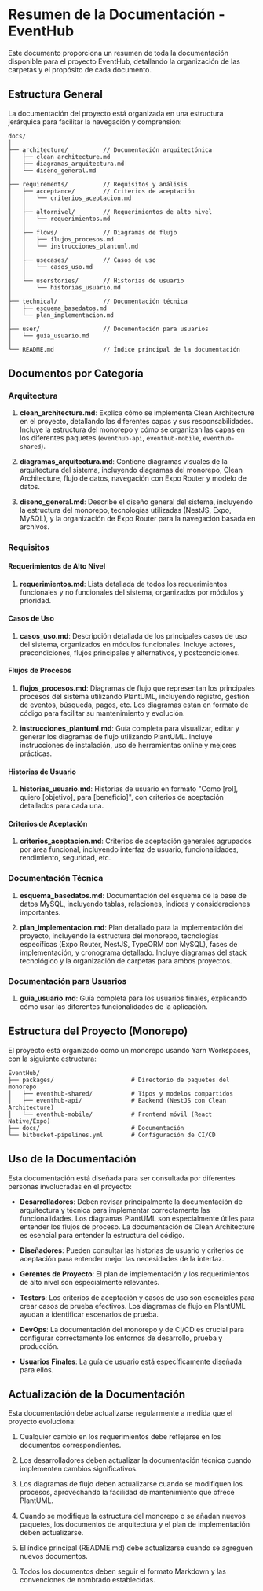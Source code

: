 # Resumen de la Documentación - EventHub

Este documento proporciona un resumen de toda la documentación disponible para el proyecto EventHub, detallando la organización de las carpetas y el propósito de cada documento.

## Estructura General

La documentación del proyecto está organizada en una estructura jerárquica para facilitar la navegación y comprensión:

```
docs/
│
├── architecture/          // Documentación arquitectónica
│   ├── clean_architecture.md
│   ├── diagramas_arquitectura.md
│   └── diseno_general.md
│
├── requirements/          // Requisitos y análisis
│   ├── acceptance/        // Criterios de aceptación
│   │   └── criterios_aceptacion.md
│   │
│   ├── altornivel/        // Requerimientos de alto nivel
│   │   └── requerimientos.md
│   │
│   ├── flows/             // Diagramas de flujo
│   │   ├── flujos_procesos.md
│   │   └── instrucciones_plantuml.md
│   │
│   ├── usecases/          // Casos de uso
│   │   └── casos_uso.md
│   │
│   └── userstories/       // Historias de usuario
│       └── historias_usuario.md
│
├── technical/             // Documentación técnica
│   ├── esquema_basedatos.md
│   └── plan_implementacion.md
│
├── user/                  // Documentación para usuarios
│   └── guia_usuario.md
│
└── README.md              // Índice principal de la documentación
```

## Documentos por Categoría

### Arquitectura

1. **clean_architecture.md**: Explica cómo se implementa Clean Architecture en el proyecto, detallando las diferentes capas y sus responsabilidades. Incluye la estructura del monorepo y cómo se organizan las capas en los diferentes paquetes (`eventhub-api`, `eventhub-mobile`, `eventhub-shared`).

2. **diagramas_arquitectura.md**: Contiene diagramas visuales de la arquitectura del sistema, incluyendo diagramas del monorepo, Clean Architecture, flujo de datos, navegación con Expo Router y modelo de datos.

3. **diseno_general.md**: Describe el diseño general del sistema, incluyendo la estructura del monorepo, tecnologías utilizadas (NestJS, Expo, MySQL), y la organización de Expo Router para la navegación basada en archivos.

### Requisitos

#### Requerimientos de Alto Nivel

1. **requerimientos.md**: Lista detallada de todos los requerimientos funcionales y no funcionales del sistema, organizados por módulos y prioridad.

#### Casos de Uso

1. **casos_uso.md**: Descripción detallada de los principales casos de uso del sistema, organizados en módulos funcionales. Incluye actores, precondiciones, flujos principales y alternativos, y postcondiciones.

#### Flujos de Procesos

1. **flujos_procesos.md**: Diagramas de flujo que representan los principales procesos del sistema utilizando PlantUML, incluyendo registro, gestión de eventos, búsqueda, pagos, etc. Los diagramas están en formato de código para facilitar su mantenimiento y evolución.

2. **instrucciones_plantuml.md**: Guía completa para visualizar, editar y generar los diagramas de flujo utilizando PlantUML. Incluye instrucciones de instalación, uso de herramientas online y mejores prácticas.

#### Historias de Usuario

1. **historias_usuario.md**: Historias de usuario en formato "Como [rol], quiero [objetivo], para [beneficio]", con criterios de aceptación detallados para cada una.

#### Criterios de Aceptación

1. **criterios_aceptacion.md**: Criterios de aceptación generales agrupados por área funcional, incluyendo interfaz de usuario, funcionalidades, rendimiento, seguridad, etc.

### Documentación Técnica

1. **esquema_basedatos.md**: Documentación del esquema de la base de datos MySQL, incluyendo tablas, relaciones, índices y consideraciones importantes.

2. **plan_implementacion.md**: Plan detallado para la implementación del proyecto, incluyendo la estructura del monorepo, tecnologías específicas (Expo Router, NestJS, TypeORM con MySQL), fases de implementación, y cronograma detallado. Incluye diagramas del stack tecnológico y la organización de carpetas para ambos proyectos.

### Documentación para Usuarios

1. **guia_usuario.md**: Guía completa para los usuarios finales, explicando cómo usar las diferentes funcionalidades de la aplicación.

## Estructura del Proyecto (Monorepo)

El proyecto está organizado como un monorepo usando Yarn Workspaces, con la siguiente estructura:

```
EventHub/
├── packages/                      # Directorio de paquetes del monorepo
│   ├── eventhub-shared/           # Tipos y modelos compartidos
│   ├── eventhub-api/              # Backend (NestJS con Clean Architecture)
│   └── eventhub-mobile/           # Frontend móvil (React Native/Expo)
├── docs/                          # Documentación
└── bitbucket-pipelines.yml        # Configuración de CI/CD
```

## Uso de la Documentación

Esta documentación está diseñada para ser consultada por diferentes personas involucradas en el proyecto:

- **Desarrolladores**: Deben revisar principalmente la documentación de arquitectura y técnica para implementar correctamente las funcionalidades. Los diagramas PlantUML son especialmente útiles para entender los flujos de proceso. La documentación de Clean Architecture es esencial para entender la estructura del código.

- **Diseñadores**: Pueden consultar las historias de usuario y criterios de aceptación para entender mejor las necesidades de la interfaz.

- **Gerentes de Proyecto**: El plan de implementación y los requerimientos de alto nivel son especialmente relevantes.

- **Testers**: Los criterios de aceptación y casos de uso son esenciales para crear casos de prueba efectivos. Los diagramas de flujo en PlantUML ayudan a identificar escenarios de prueba.

- **DevOps**: La documentación del monorepo y de CI/CD es crucial para configurar correctamente los entornos de desarrollo, prueba y producción.

- **Usuarios Finales**: La guía de usuario está específicamente diseñada para ellos.

## Actualización de la Documentación

Esta documentación debe actualizarse regularmente a medida que el proyecto evoluciona:

1. Cualquier cambio en los requerimientos debe reflejarse en los documentos correspondientes.

2. Los desarrolladores deben actualizar la documentación técnica cuando implementen cambios significativos.

3. Los diagramas de flujo deben actualizarse cuando se modifiquen los procesos, aprovechando la facilidad de mantenimiento que ofrece PlantUML.

4. Cuando se modifique la estructura del monorepo o se añadan nuevos paquetes, los documentos de arquitectura y el plan de implementación deben actualizarse.

5. El índice principal (README.md) debe actualizarse cuando se agreguen nuevos documentos.

6. Todos los documentos deben seguir el formato Markdown y las convenciones de nombrado establecidas. 